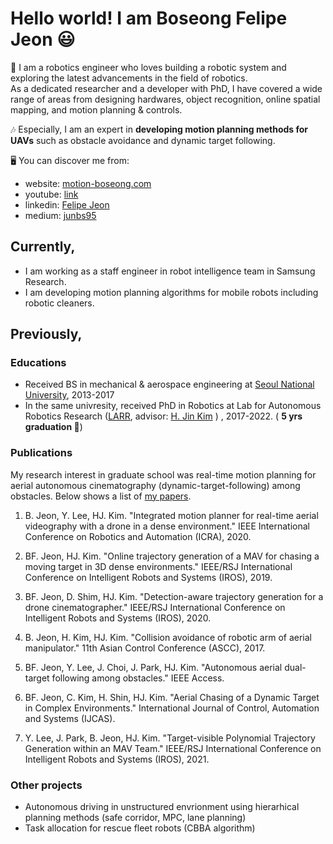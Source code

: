 # Hello world! I am Boseong Felipe Jeon 😃

🤖 I am a robotics engineer who loves building a
robotic system and exploring the latest advancements in the field of robotics.\
As a dedicated researcher and a developer with PhD, I have covered a wide range of
areas from designing hardwares, object recognition, online spatial mapping, and motion
planning & controls.

🎶 Especially, I am an expert in **developing motion planning methods for UAVs** such as obstacle avoidance and dynamic target following.

🖥️ You can discover me from:
- website: [motion-boseong.com](/motion-boseong.com)
- youtube: [link](https://www.youtube.com/channel/UCPeLtCD0ouhFdLO60V7pjlw)
- linkedin: [Felipe Jeon](https://www.linkedin.com/in/felipe-jeon-491773226/)
- medium: [junbs95](https://medium.com/@junbs95)


## Currently, 
- I am working as a staff engineer in robot intelligence team in Samsung Research.
- I am developing motion planning algorithms for mobile robots including robotic cleaners.

## Previously, 
### Educations

- Received BS in mechanical & aerospace engineering at
  [Seoul National University](https://en.snu.ac.kr/), 2013-2017
- In the same univresity, received PhD in Robotics at Lab for Autonomous Robotics Research
  ([LARR](https://larr.snu.ac.kr/), advisor:
  [H. Jin Kim](https://scholar.google.com/citations?user=TLQUwIMAAAAJ&hl=ko) ) ,
  2017-2022. ( <b>5 yrs graduation 🥷</b>)

###  Publications

My research interest in graduate school was real-time motion planning for aerial autonomous cinematography (dynamic-target-following) among obstacles. Below shows a list of [my papers](https://scholar.google.com/citations?user=ssYQ2w4AAAAJ&hl=ko).

1. B. Jeon, Y. Lee, HJ. Kim. "Integrated motion planner for real-time aerial videography with a drone in a dense environment." IEEE International Conference on Robotics and Automation (ICRA), 2020.

2. BF. Jeon, HJ. Kim. "Online trajectory generation of a MAV for chasing a moving target in 3D dense environments." IEEE/RSJ International Conference on Intelligent Robots and Systems (IROS), 2019.

3. BF. Jeon, D. Shim, HJ. Kim. "Detection-aware trajectory generation for a drone cinematographer." IEEE/RSJ International Conference on Intelligent Robots and Systems (IROS), 2020.

4. B. Jeon, H. Kim, HJ. Kim. "Collision avoidance of robotic arm of aerial manipulator." 11th Asian Control Conference (ASCC), 2017.

5. BF. Jeon, Y. Lee, J. Choi, J. Park, HJ. Kim. "Autonomous aerial dual-target following among obstacles." IEEE Access.

6. BF. Jeon, C. Kim, H. Shin, HJ. Kim. "Aerial Chasing of a Dynamic Target in Complex Environments." International Journal of Control, Automation and Systems (IJCAS).

7. Y. Lee, J. Park, B. Jeon, HJ. Kim. "Target-visible Polynomial Trajectory Generation within an MAV Team." IEEE/RSJ International Conference on Intelligent Robots and Systems (IROS), 2021.

### Other projects 
- Autonomous driving in unstructured envrionment using hierarhical planning methods (safe corridor, MPC, lane planning)
- Task allocation for rescue fleet robots (CBBA algorithm)



